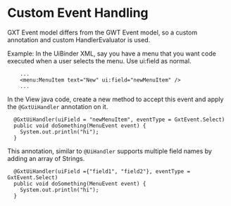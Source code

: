 # Custom Event Handling #

GXT Event model differs from the GWT Event model, so a custom annotation and custom HandlerEvaluator is used.

Example:
In the UiBinder XML, say you have a menu that you want code executed when a user selects the menu.  Use ui:field as normal.
```
    ...
    <menu:MenuItem text="New" ui:field="newMenuItem" />
    ...
```

In the View java code, create a new method to accept this event and apply the `@GxtUiHandler` annotation on it.
```
  @GxtUiHandler(uiField = "newMenuItem", eventType = GxtEvent.Select)
  public void doSomething(MenuEvent event) {
    System.out.println("hi");
  }
```


This annotation, similar to `@UiHandler` supports multiple field names by adding an array of Strings.
```
  @GxtUiHandler(uiField ={"field1", "field2"}, eventType = GxtEvent.Select)
  public void doSomething(MenuEvent event) {
    System.out.println("hi");
  }
```



